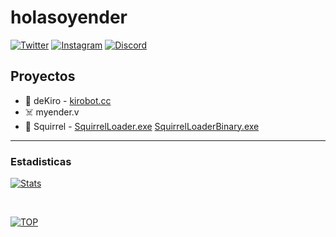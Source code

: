 # holasoyender

[![Twitter](https://img.shields.io/twitter/follow/holasoyender_?color=1da1f2&logo=twitter&style=for-the-badge)](https://twitter.com/intent/follow?user_id=741944734571188224)
[![Instagram](https://img.shields.io/twitter/follow/holasoyender?color=blueviolet&logo=instagram&style=for-the-badge)](https://www.instagram.com/holasoyender_/)
[![Discord](https://img.shields.io/discord/923993383343624273?color=7289da&logo=discord&style=for-the-badge)](https://dsc.gg/ender)


## Proyectos

- 🍉 deKiro - [kirobot.cc](https://www.kirobot.cc)
- ☠️ myender.v 
- 🎯 Squirrel - [SquirrelLoader.exe](https://github.com/holasoyender/SquirrelLoader) [SquirrelLoaderBinary.exe](https://github.com/holasoyender/SquirrelLoader-binary)

---

### Estadisticas

[![Stats](https://github-readme-stats.vercel.app/api?username=holasoyender&count_private=true&theme=dark&locale=es&include_all_commits=true&show_icons=true&hide=prs,contribs)](https://github.com/holasoyender)

<br />

[![TOP](https://github-readme-stats.vercel.app/api/top-langs/?username=holasoyender&theme=dark&layout=compact)](https://github.com/holasoyender)

